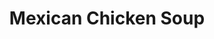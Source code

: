 ---
title: Mexican Chicken Soup
description: This is good!
thumbnail: /img/mexican-chicken-soup.webp
thumbnail_alt: Mexican Chicken Soup
tags: ['Mexican', 'Soup', 'Instant Pot']
servings: 8
prep_time: 10
cook_time: 300
ingredients:
    - qty: 2
      unit: pieces
      name: Chicken Breasts
      modifier: optionally frozen
    - qty: 1
      unit: can
      name: Black Beans
    - qty: 1
      unit: can
      name: Corn
    - qty: 1
      unit: large can
      name: Diced Tomatoes
    - qty: .5
      unit: small can
      name: Tomato Paste
    - qty: 1
      unit: cup
      name: Salsa
    - qty: 2
      unit: litres
      name: Chicken Stock
    - qty: 1
      unit: package
      name: Taco Seasoning
    - qty: 1
      unit: package
      name: Tex-Mex Cheese
    - qty: 1
      unit: small container
      name: Sour Cream
    - qty: .25
      unit: bag
      name: Tortilla Chips
      modifier: crushed

directions:
    - add the Taco Seasoning, Black Beans, Corn, Diced Tomatoes, Tomato Paste, Salsa, Chicken Breasts and Chicken Stock to the instant pot. Slow cook this on high for 5 hours.
    - Remove the chicken from the pot and shred it with a fork the nreturn it to the pot
    - Serve with Sour Cream, Tex-Mex Cheese, and Tortilla Chips
---